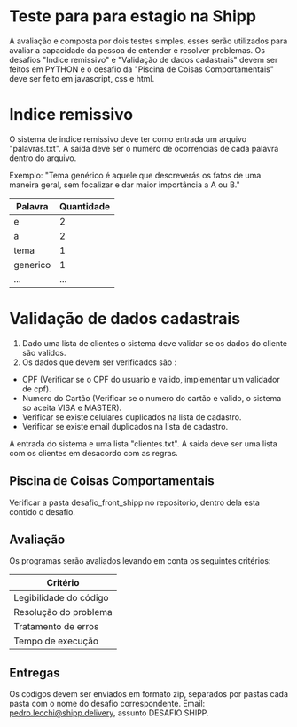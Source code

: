 # Teste para para estagio na Shipp

A avaliação e composta por dois testes simples, esses serão utilizados para avaliar a capacidade da pessoa de entender e resolver problemas. Os desafios "Indice remissivo" e "Validação de dados cadastrais" devem ser feitos em PYTHON e o desafio da "Piscina de Coisas Comportamentais" deve ser feito em javascript, css e html.

# Indice remissivo

O sistema de indice remissivo deve ter como entrada um arquivo "palavras.txt". A saída deve ser o numero de ocorrencias de cada palavra dentro do arquivo.

Exemplo:
"Tema genérico é aquele que descreverás os fatos de uma maneira geral, sem focalizar e dar maior importância a A ou B."


| Palavra| Quantidade
|---| ---|
| e | 2|
| a| 2|
| tema | 1|
| generico | 1|
| ... | ...|

# Validação de dados cadastrais

1. Dado uma lista de clientes o sistema deve validar se os dados do cliente são validos.
2. Os dados que devem ser verificados são :

  - CPF (Verificar se o CPF do usuario e valido, implementar um validador de cpf).
  - Numero do Cartão (Verificar se o numero do cartão e valido, o sistema so aceita VISA e MASTER).
  - Verificar se existe celulares duplicados na lista de cadastro.
  - Verificar se existe email duplicados na lista de cadastro.
  
A entrada do sistema e uma lista "clientes.txt".
A saida deve ser uma lista com os clientes em desacordo com as regras.

## Piscina de Coisas Comportamentais

Verificar a pasta desafio_front_shipp no repositorio, dentro dela esta contido o desafio.

## Avaliação

Os programas serão avaliados levando em conta os seguintes critérios:

| Critério|
|---|
| Legibilidade do código | 
| Resolução do problema| 
| Tratamento de erros| 
| Tempo de execução| 

## Entregas 

Os codigos devem ser enviados em formato zip, separados por pastas cada pasta com o nome do desafio correspondente. Email: pedro.lecchi@shipp.delivery, assunto DESAFIO SHIPP.

